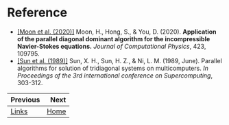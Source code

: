 Reference                               
=======

- [[Moon et al. (2020)]](https://doi.org/10.1016/j.jcp.2020.109795) Moon, H., Hong, S., & You, D. (2020). **Application of the parallel diagonal dominant algorithm for the incompressible Navier-Stokes equations.** *Journal of Computational Physics*, 423, 109795. 
- [[Sun et al. (1989)]](https://doi.org/10.1145/318789.318822) Sun, X. H., Sun, H. Z., & Ni, L. M. (1989, June). Parallel algorithms for solution of tridiagonal systems on multicomputers. *In Proceedings of the 3rd international conference on Supercomputing*, 303-312.




<div class="section_buttons">

| Previous          |                              Next |
|:------------------|----------------------------------:|
| [Links](5_links.md) | [Home](1_introduction.md) |
</div>
